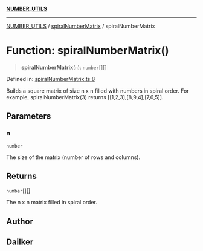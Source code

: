 [**NUMBER_UTILS**](../../README.md)

***

[NUMBER_UTILS](../../README.md) / [spiralNumberMatrix](../README.md) / spiralNumberMatrix

# Function: spiralNumberMatrix()

> **spiralNumberMatrix**(`n`): `number`[][]

Defined in: [spiralNumberMatrix.ts:8](https://github.com/dailker/everyutil-js/blob/b3e269da55b7d96c15eb37e98c5c4f6b94f05f6f/src/number/spiralNumberMatrix.ts#L8)

Builds a square matrix of size n x n filled with numbers in spiral order.
For example, spiralNumberMatrix(3) returns [[1,2,3],[8,9,4],[7,6,5]].

## Parameters

### n

`number`

The size of the matrix (number of rows and columns).

## Returns

`number`[][]

The n x n matrix filled in spiral order.

## Author

## Dailker

